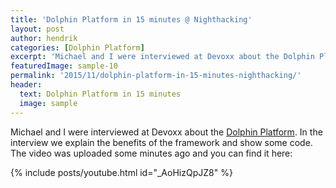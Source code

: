 ```yaml
---
title: 'Dolphin Platform in 15 minutes @ Nighthacking'
layout: post
author: hendrik
categories: [Dolphin Platform]
excerpt: 'Michael and I were interviewed at Devoxx about the Dolphin Platform. In the interview we explain the benefits of the framework and show some code. The video was uploaded some minutes ago'
featuredImage: sample-10
permalink: '2015/11/dolphin-platform-in-15-minutes-nighthacking/'
header:
  text: Dolphin Platform in 15 minutes
  image: sample
---
```

Michael and I were interviewed at Devoxx about the [Dolphin Platform](http://www.dolphin-platform.io). In the interview we explain the benefits of the framework and show some code. The video was uploaded some minutes ago and you can find it here:

{% include posts/youtube.html id="_AoHizQpJZ8" %}
